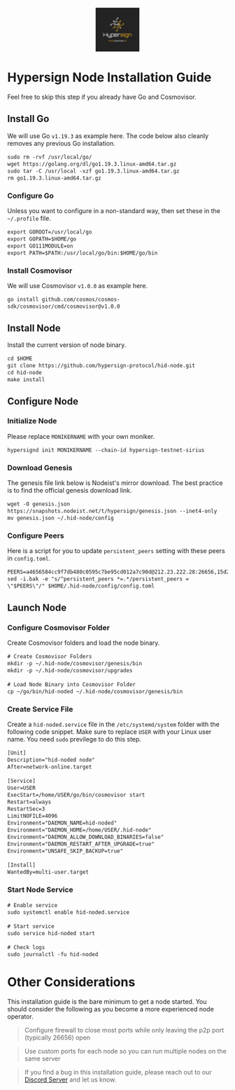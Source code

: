 <p align="center">
  <img height="100" height="auto" src="https://raw.githubusercontent.com/Nodeist/Kurulumlar/main/logos/hypersign.png">
</p>



# Hypersign Node Installation Guide
Feel free to skip this step if you already have Go and Cosmovisor.


## Install Go
We will use Go `v1.19.3` as example here. The code below also cleanly removes any previous Go installation.

```
sudo rm -rvf /usr/local/go/
wget https://golang.org/dl/go1.19.3.linux-amd64.tar.gz
sudo tar -C /usr/local -xzf go1.19.3.linux-amd64.tar.gz
rm go1.19.3.linux-amd64.tar.gz
```

### Configure Go
Unless you want to configure in a non-standard way, then set these in the `~/.profile` file.

```
export GOROOT=/usr/local/go
export GOPATH=$HOME/go
export GO111MODULE=on
export PATH=$PATH:/usr/local/go/bin:$HOME/go/bin
```


### Install Cosmovisor
We will use Cosmovisor `v1.0.0` as example here.

```
go install github.com/cosmos/cosmos-sdk/cosmovisor/cmd/cosmovisor@v1.0.0
```

## Install Node
Install the current version of node binary.

```
cd $HOME
git clone https://github.com/hypersign-protocol/hid-node.git
cd hid-node
make install
```

## Configure Node
### Initialize Node
Please replace `MONIKERNAME` with your own moniker.

```
hypersignd init MONIKERNAME --chain-id hypersign-testnet-sirius
```

### Download Genesis
The genesis file link below is Nodeist's mirror download. The best practice is to find the official genesis download link.

```
wget -O genesis.json https://snapshots.nodeist.net/t/hypersign/genesis.json --inet4-only
mv genesis.json ~/.hid-node/config
```

### Configure Peers
Here is a script for you to update `persistent_peers` setting with these peers in `config.toml`.
```
PEERS=a4656584cc9f7db480c0595c7be95cd012a7c90d@212.23.222.28:26656,15d2f1bc2bfaa143388465ea115c59e5ce6e77dc@65.109.39.223:26656,d92268c246e02a54103f7098b901b876c88f006e@5.161.130.108:26656,56615e02aa90e35a20a1fc4c46e78bb00956f07b@192.118.76.199:26681,f1e8d741d7437d62c15337e5f7475e139119cf8b@65.108.229.233:31656,17cf1e62f61a01cbbced9985e988e8798f5f0e58@23.121.249.57:26656,0188d0143ea4311923a809bb07ee9ebf13c0c63b@94.130.16.254:60656,bd2ae9f1c42183104719f7c44be078bb7d282a61@65.109.92.241:11056,de1f980cc59bdb2457202768d4b4d964d783789e@167.235.21.165:36656,2aee63582cc0030e444c2c20f3260bfa18cea341@194.146.13.58:26656,d72875380d7b0b68f071623996bd5a86b7491287@116.202.227.117:31656,3990d5a402ca8f9e53441b02e22f4558c5c85fc5@65.108.44.149:27756,70f00c612c1d681a04244749a56f3a35e9be1420@65.108.194.40:28765,a275d8018f683f279bf5167a72d294bfacafa839@178.63.102.172:41656,e7bb31c8fdd8d26a739bfd87cdf3ba7a8f90406e@65.21.145.228:31656,fbc7ce82f02e24257395dc0310ad2921ea61e199@65.109.92.148:61156,1380864bb38481fef4b2358026a5ed53fc027679@95.214.52.206:26656,5c2a752c9b1952dbed075c56c600c3a79b58c395@95.214.52.139:26926,610843eda2f0388cb8e75917e8c1f63350bd3bd1@154.26.131.130:16656,c20f2216b56cb24921b688a6cffc7fe09799a069@162.55.103.44:26656,23eff008c88dcc60ef9a71f2fb469c472679c35e@136.243.88.91:5040,ce6686036f6554deb0490103dcc201172e7c3f2f@81.0.220.131:26656,d7c9b9a3c3a6c5f4ccdfb37a8358755b277271c1@3.110.226.164:26656,2641ddcf28d8adf448edb573de1efba0b6971d9e@178.154.222.128:26656,8e4938aa6561695326f61f432ea2b2a53a428205@95.217.118.96:27161,4e08d5b0cb43c8d5ffc42987a5166bab2a04a93b@65.109.92.240:21066,d5519e378247dfb61dfe90652d1fe3e2b3005a5b@65.109.68.190:31656,52eee2c34150d621312087e49f118969472ba55f@149.102.137.192:26656,c1b6d86f46eab9d0aa2e4399cddb9cf05d13621a@65.108.206.118:60556,e9bf8e034cfb29658d252f81633ab91e9f28df26@65.109.89.5:27656,d5f7dfff307cefb8e960000caf53b92dd9c58a1d@65.109.28.177:29226,ac25bdc230944cc20f03913a8dae881c9b5f9c18@3.239.45.125:26656,ed12770cba24bfc5ea73d470115067bde00d8291@162.19.70.128:26656,1de2abae74a4c5fd7d96d9869ef02187f81498f0@134.209.238.66:26656,aa8c0064e866dc57b341a389006df8925a0718fe@5.161.55.130:31656,5e4fc955b23ab00f6a07cb6d56e89aafac0c85ff@167.86.85.122:26656,0c6758a3f4554bbc67da73993bbb697764c5c534@38.242.142.227:26656,91089c0911b59f59fe2ec79fdae017f9beefbbfd@65.108.101.158:26656,84408be4e3f13dcd976568d6370e1c50e9eb614d@185.252.232.110:46656,2c0379f78b655e8a386cb477e3cf3cae700c4a7f@213.239.207.175:34656,7ac746f53266043a92a05db06d1306b4e5f7e7c8@65.109.112.20:11014,7d85caec437cc8c0a504d6ab3b18fd07c173b2fb@94.130.219.37:26001,3a9defcd334cefd6b8143ec1ecd8be5e51f1c1c5@95.214.53.46:46656,5a09c55dbbb32b870645f56993e87403dfd17467@162.55.194.205:31656,620478e35ba6740f0afb2a0dd6ca9b34765bc60e@65.109.30.12:60856,7b67ef0b793f09bc1bc76d29aa1503aab8a224ad@88.99.161.162:15656,ec5127072c252f7246fb66f7e7762423a23ff6bd@154.12.228.93:31656,5b4482bfe02384184470070c3d3a4465cf0c18d4@144.91.82.61:31656,5f708c16d745b30a839c9f5b4d378fa10a76edd0@3.145.187.21:26656,55b3cf307182091e60b774712733231a8cc7f448@89.163.132.156:31656,12a8e151b366a5cfe055440e6c2e44236b1c5a38@185.249.227.6:36656,1dae68f061204fe2c10e9476239c0333258889e7@65.109.31.114:2460,f277d5a80e789ce69bb3318dfd5efea45986c073@176.9.22.117:31656,efcb16ec33d8e6233d1068fff679c6fd64bf5802@65.108.225.158:10956,ca474a224fe7eaaefa6d336a205459b33fb30654@3.90.236.173:26656
sed -i.bak -e "s/^persistent_peers *=.*/persistent_peers = \"$PEERS\"/" $HOME/.hid-node/config/config.toml
```

## Launch Node
### Configure Cosmovisor Folder
Create Cosmovisor folders and load the node binary.

```
# Create Cosmovisor Folders
mkdir -p ~/.hid-node/cosmovisor/genesis/bin
mkdir -p ~/.hid-node/cosmovisor/upgrades

# Load Node Binary into Cosmovisor Folder
cp ~/go/bin/hid-noded ~/.hid-node/cosmovisor/genesis/bin
```

### Create Service File
Create a `hid-noded.service` file in the `/etc/systemd/system` folder with the following code snippet. Make sure to replace `USER` with your Linux user name. You need `sudo` previlege to do this step.

```
[Unit]
Description="hid-noded node"
After=network-online.target

[Service]
User=USER
ExecStart=/home/USER/go/bin/cosmovisor start
Restart=always
RestartSec=3
LimitNOFILE=4096
Environment="DAEMON_NAME=hid-noded"
Environment="DAEMON_HOME=/home/USER/.hid-node"
Environment="DAEMON_ALLOW_DOWNLOAD_BINARIES=false"
Environment="DAEMON_RESTART_AFTER_UPGRADE=true"
Environment="UNSAFE_SKIP_BACKUP=true"

[Install]
WantedBy=multi-user.target
```

### Start Node Service
```
# Enable service
sudo systemctl enable hid-noded.service

# Start service
sudo service hid-noded start

# Check logs
sudo journalctl -fu hid-noded
```

# Other Considerations
This installation guide is the bare minimum to get a node started. You should consider the following as you become a more experienced node operator.



> Configure firewall to close most ports while only leaving the p2p port (typically 26656) open

> Use custom ports for each node so you can run multiple nodes on the same server

> If you find a bug in this installation guide, please reach out to our [Discord Server](https://discord.gg/yV2nEunsTY) and let us know.
